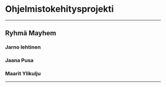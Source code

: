 
# Ohjelmistokehitysprojekti
-----------------------------

## Ryhmä Mayhem

### Jarno lehtinen
### Jaana Pusa
### Maarit Ylikulju

-----------------------------